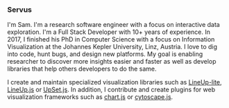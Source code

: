 ### Servus

I'm Sam.
I'm a research software engineer with a focus on interactive data exploration.
I'm a Full Stack Developer with 10+ years of experience.
In 2017, I finished his PhD in Computer Science with a focus on Information Visualization at the Johannes Kepler University, Linz, Austria.
I love to dig into code, hunt bugs, and design new platforms.
My goal is enabling researcher to discover more insights easier and faster as well as develop libraries that help others developers to do the same.

I create and maintain specialized visualization libraries such as [LineUp-lite](https://github.com/sgratzl/lineup-lite), [LineUp.js](https://github.com/lineupjs) or [UpSet.js](https://github.com/upsetjs). In addition, I contribute and create plugins for web visualization frameworks such as [chart.js](https://github.com/sgratzl?tab=repositories&q=chartjs) or [cytoscape.js](https://github.com/sgratzl?tab=repositories&q=cytoscape).

